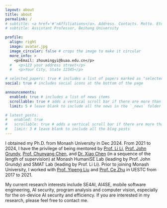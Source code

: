 ```yaml
---
layout: about
title: about
permalink: /
# subtitle: <a href='#'>Affiliations</a>. Address. Contacts. Motto. Etc.
# subtitle: Assistant Professor, Beihang University

profile:
  align: right
  image: avatar.jpg
  image_circular: false # crops the image to make it circular
  more_info: >
    <p>Email: zhoumingyi@buaa.edu.cn</p>
  #   <p>123 your address street</p>
  #   <p>Your City, State 12345</p>

# selected_papers: true # includes a list of papers marked as "selected={true}"
social: true # includes social icons at the bottom of the page

announcements:
  enabled: true # includes a list of news items
  scrollable: true # adds a vertical scroll bar if there are more than 3 news items
  limit: 5 # leave blank to include all the news in the `_news` folder

# latest_posts:
#   enabled: true
#   scrollable: true # adds a vertical scroll bar if there are more than 3 new posts items
#   limit: 3 # leave blank to include all the blog posts
---
```


I obtained my Ph.D. from Monash University in Dec 2024. From 2021 to 2024, I have the privilege of being mentored by [Prof. Li Li](https://lilicoding.github.io/), [Prof. John Grundy](https://sites.google.com/site/johncgrundy/), [Prof. Chunyang Chen](https://chunyang-chen.github.io/), and [Dr. Xiao Chen](https://research.monash.edu/en/persons/xiao-chen) (in a sequence of the length of supervision) at Monash HumaniSE Lab (leading by Prof. John Grundy) and SMAT Lab (leading by Prof. Li Li). Prior to joining Monash University, I worked with [Prof. Yipeng Liu](https://faculty.uestc.edu.cn/yipengliu/zh_CN/index.htm) and [Prof. Ce Zhu](https://www.avc2-lab.net/~eczhu/) in UESTC from 2017 to 2021.

My current research interests include SE4AI, AI4SE, mobile software engineering, AI security, program analysis and computer vision, especially for the on-device AI security and efficiency. If you are interested in my research, please feel free to contact me.
